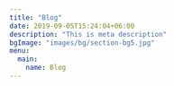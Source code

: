 ```yaml
---
title: "Blog"
date: 2019-09-05T15:24:04+06:00
description: "This is meta description"
bgImage: "images/bg/section-bg5.jpg"
menu:
  main:
    name: Blog
---
```

